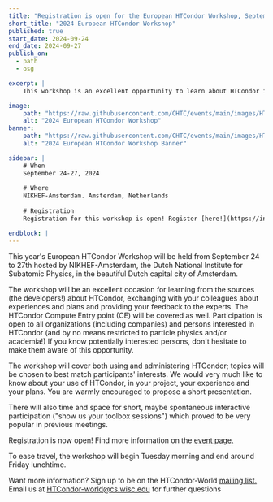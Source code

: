 ```yaml
---
title: "Registration is open for the European HTCondor Workshop, September 24-27"
short_title: "2024 European HTCondor Workshop"
published: true
start_date: 2024-09-24
end_date: 2024-09-27
publish_on:
  - path
  - osg

excerpt: |
    This workshop is an excellent opportunity to learn about HTCondor in the beautiful Amsterdam.

image:
    path: "https://raw.githubusercontent.com/CHTC/events/main/images/HTCondorEurope.jpeg"
    alt: "2024 European HTCondor Workshop"
banner:
    path: "https://raw.githubusercontent.com/CHTC/events/main/images/HTCondorEurope.jpeg"
    alt: "2024 European HTCondor Workshop Banner"

sidebar: |
    # When
    September 24-27, 2024
    
    # Where
    NIKHEF-Amsterdam. Amsterdam, Netherlands
    
    # Registration
    Registration for this workshop is open! Register [here!](https://indico.cern.ch/event/1386170/)

endblock: |
---
```


This year's European HTCondor Workshop will be held from September 24 to 27th hosted by NIKHEF-Amsterdam, the Dutch 
National Institute for Subatomic Physics, in the beautiful Dutch capital city of Amsterdam.

The workshop will be an excellent occasion for learning from the sources (the developers!) about HTCondor, exchanging 
with your colleagues about experiences and plans and providing your feedback to the experts. The HTCondor Compute Entry 
point (CE) will be covered as well. Participation is open to all organizations (including companies) and persons interested
in HTCondor (and by no means restricted to particle physics and/or academia!) If you know potentially interested persons, 
don't hesitate to make them aware of this opportunity.

The workshop will cover both using and administering HTCondor; topics will be chosen to best match participants' interests. 
We would very much like to know about your use of HTCondor, in your project, your experience and your plans. You are warmly
encouraged to propose a short presentation.

There will also time and space for short, maybe spontaneous interactive participation ("show us your toolbox sessions") 
which proved to be very popular in previous meetings. 

Registration is now open! Find more information on the [event page.](https://indico.cern.ch/event/1386170/) 

To ease travel, the workshop will begin Tuesday morning and end around Friday lunchtime. 

Want more information? Sign up to be on the HTCondor-World [mailing list.](https://lists.cs.wisc.edu/mailman/listinfo/htcondor-world) Email us at [HTCondor-world@cs.wisc.edu](HTCondor-world@cs.wisc.edu) for further questions
